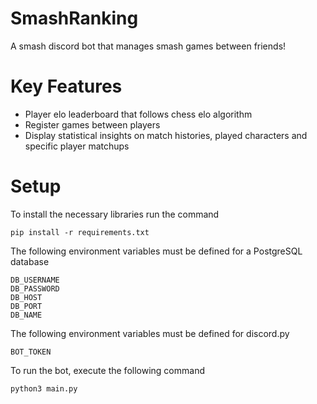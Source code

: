 # SmashRanking
A smash discord bot that manages smash games between friends!

# Key Features
- Player elo leaderboard that follows chess elo algorithm
- Register games between players
- Display statistical insights on match histories, played characters and specific player matchups

# Setup
To install the necessary libraries run the command
```
pip install -r requirements.txt
```

The following environment variables must be defined for a PostgreSQL database
```
DB_USERNAME
DB_PASSWORD
DB_HOST
DB_PORT
DB_NAME
```

The following environment variables must be defined for discord.py
```
BOT_TOKEN
```

To run the bot, execute the following command
```
python3 main.py
```
